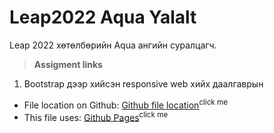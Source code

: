 # Leap2022 Aqua Yalalt

Leap 2022 хөтөлбөрийн Aqua ангийн суралцагч.

> **Assigment links**

1. Bootstrap дээр хийсэн responsive web хийх даалгаврын

- File location on Github: [Github file location](https://github.com/Yalalt/Leap2022/tree/main/html/bootstraps/web-reponsiv-bootstrap)<sup>click me</sup>
- This file uses: [Github Pages](https://yalalt.github.io/Leap2022/html/bootstraps/web-reponsiv-bootstrap/index.html)<sup>click me</sup>

